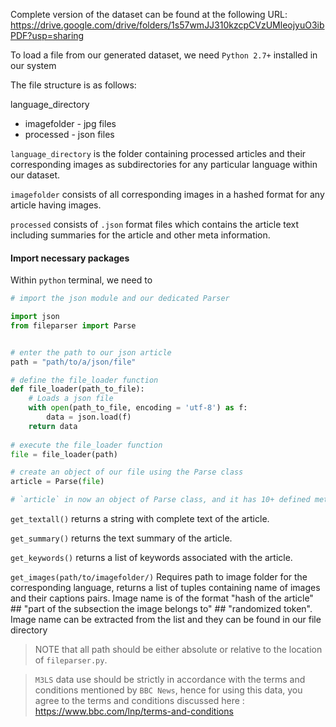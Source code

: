 Complete version of the dataset can be found at the following URL:  https://drive.google.com/drive/folders/1s57wmJJ310kzcpCVzUMleojyuO3ibPDF?usp=sharing

To load a file from our generated dataset, we need `Python 2.7+` installed in our system

The file structure is as follows:

language_directory 
  - imagefolder - jpg files
  - processed - json files
 
 `language_directory` is the folder containing processed articles and their corresponding images as subdirectories for any particular language within our dataset.
 
 `imagefolder` consists of all corresponding images in a hashed format for any article having images.
 
 `processed` consists of `.json` format files which contains the article text including summaries for the article and other meta information. 
 
 
 
 
#### Import necessary packages
Within `python` terminal, we need to 
```python
# import the json module and our dedicated Parser

import json
from fileparser import Parse


# enter the path to our json article
path = "path/to/a/json/file"

# define the file_loader function
def file_loader(path_to_file):
    # Loads a json file
    with open(path_to_file, encoding = 'utf-8') as f:
        data = json.load(f)
    return data
    
# execute the file_loader function
file = file_loader(path)

# create an object of our file using the Parse class
article = Parse(file)

# `article` in now an object of Parse class, and it has 10+ defined methods, which can be found in our `fileparser.py` file, the most important ones for reference now are the following three methods:

```

`get_textall()` returns a string with complete text of the article.

`get_summary()` returns the text summary of the article.

`get_keywords()` returns a list of keywords associated with the article.

`get_images(path/to/imagefolder/)` Requires path to image folder for the corresponding language, returns a list of tuples containing name of images and their captions pairs. Image name is of the format "hash of the article" ## "part of the subsection the image belongs to" ## "randomized token". Image name can be extracted from the list  and they can be found in our file directory

> NOTE that all path should be either absolute or relative to the location of `fileparser.py`.



> `M3LS` data use should be strictly in accordance with the terms and conditions mentioned by `BBC News`, hence for using this data, you agree to the terms and conditions discussed here : https://www.bbc.com/lnp/terms-and-conditions


